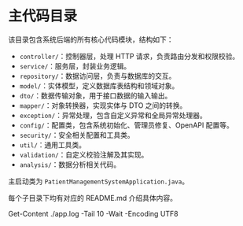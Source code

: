 # 主代码目录

该目录包含系统后端的所有核心代码模块，结构如下：

- `controller/`：控制器层，处理 HTTP 请求，负责路由分发和权限校验。
- `service/`：服务层，封装业务逻辑。
- `repository/`：数据访问层，负责与数据库的交互。
- `model/`：实体模型，定义数据库表结构和领域对象。
- `dto/`：数据传输对象，用于接口数据的输入输出。
- `mapper/`：对象转换器，实现实体与 DTO 之间的转换。
- `exception/`：异常处理，包含自定义异常和全局异常处理器。
- `config/`：配置类，包含系统初始化、管理员修复、OpenAPI 配置等。
- `security/`：安全相关配置和工具类。
- `util/`：通用工具类。
- `validation/`：自定义校验注解及其实现。
- `analysis/`：数据分析相关代码。

主启动类为 `PatientManagementSystemApplication.java`。

每个子目录下均有对应的 README.md 介绍具体内容。

Get-Content ./app.log -Tail 10 -Wait -Encoding UTF8

